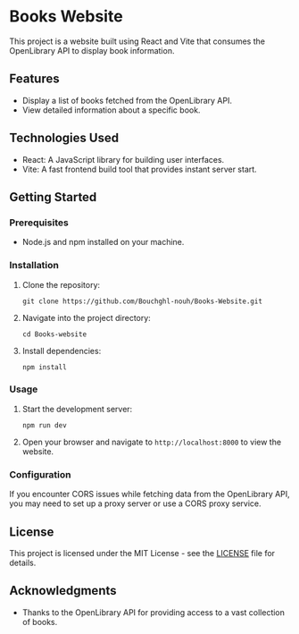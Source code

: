 # Books Website

This project is a website built using React and Vite that consumes the OpenLibrary API to display book information.

## Features

- Display a list of books fetched from the OpenLibrary API.
- View detailed information about a specific book.

## Technologies Used

- React: A JavaScript library for building user interfaces.
- Vite: A fast frontend build tool that provides instant server start.

## Getting Started

### Prerequisites

- Node.js and npm installed on your machine.

### Installation

1. Clone the repository:

    ```
    git clone https://github.com/Bouchghl-nouh/Books-Website.git
    ```
2. Navigate into the project directory:

    ```
    cd Books-website
    ```
3. Install dependencies:

    ```
    npm install
    ```
### Usage

1. Start the development server:

    ```
    npm run dev
    ```

2. Open your browser and navigate to `http://localhost:8000` to view the website.

### Configuration

If you encounter CORS issues while fetching data from the OpenLibrary API, you may need to set up a proxy server or use a CORS proxy service.


## License

This project is licensed under the MIT License - see the [LICENSE](LICENSE) file for details.

## Acknowledgments

- Thanks to the OpenLibrary API for providing access to a vast collection of books.


